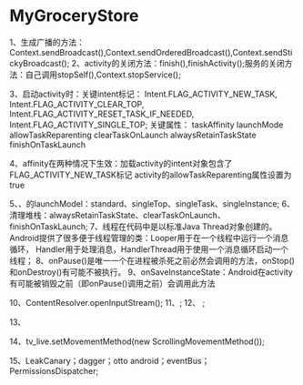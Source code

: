 # MyGroceryStore


1、生成广播的方法：Context.sendBroadcast(),Context.sendOrderedBroadcast(),Context.sendStickyBroadcast();
2、activity的关闭方法：finish(),finishActivity();服务的关闭方法：自己调用stopSelf(),Context.stopService();

3、启动activity时：关键intent标记：   Intent.FLAG_ACTIVITY_NEW_TASK,
                                    Intent.FLAG_ACTIVITY_CLEAR_TOP,
                                    Intent.FLAG_ACTIVITY_RESET_TASK_IF_NEEDED,
                                    Intent.FLAG_ACTIVITY_SINGLE_TOP;
                  关键<activity>属性：
                                  taskAffinity
                                  launchMode
                                  allowTaskReparenting
                                  clearTaskOnLaunch
                                  alwaysRetainTaskState
                                  finishOnTaskLaunch

4、affinity在两种情况下生效：加载activity的intent对象包含了FLAG_ACTIVITY_NEW_TASK标记
                            activity的allowTaskReparenting属性设置为true

5、、<activity>的launchModel：standard、singleTop、singleTask、singleInstance;
6、清理堆栈：alwaysRetainTaskState、clearTaskOnLaunch、finishOnTaskLaunch;
7、线程在代码中是以标准Java Thread对象创建的。
    Android提供了很多便于线程管理的类：Looper用于在一个线程中运行一个消息循环，
    Handler用于处理消息，HandlerThread用于使用一个消息循环启动一个线程；
8、onPause()是唯一一个在进程被杀死之前必然会调用的方法，onStop()和onDestroy()有可能不被执行。
9、onSaveInstanceState：Android在activity有可能被销毁之前（即onPause()调用之前）会调用此方法

10、ContentResolver.openInputStream();
11、<activity-alias>;
12、 <grant-uri-permission />;

13、<action>  <activity>
    <activity-alias>  <application>
    <category>  <data>  <grant-uri-permission>
    <instrumentation>  <intent-filter>
    <manifest>  <meta-data>
    <permission>  <permission-group>    <permission-tree>
    <provider>    <receiver>  <service>  <uses-configuration>
    <uses-library>  <uses-permission>  <uses-sdk>

14、tv_live.setMovementMethod(new ScrollingMovementMethod());


15、LeakCanary；dagger；otto android；eventBus；PermissionsDispatcher;